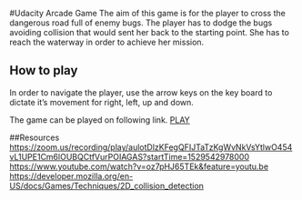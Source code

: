 #Udacity Arcade Game
The aim of this game is for the player to cross the dangerous road full of enemy bugs. The player has to dodge the bugs avoiding collision that would sent her back to the starting point. She has to reach the waterway in order to achieve her mission. 


## How to play
In order to navigate the player, use the arrow keys on the key board to dictate it’s movement for right, left, up and down.

The game can be played on following link.
[PLAY](https://eferistin.github.io/frontend-nanodegree-arcade-game/ )


##Resources
https://zoom.us/recording/play/aulotDlzKFegQFIJTaTzKgWvNkVsYtlwO454vL1UPE1Cm6lOUBQCtfVurPOIAGAS?startTime=1529542978000
https://www.youtube.com/watch?v=oz7pHJ65TEk&feature=youtu.be
https://developer.mozilla.org/en-US/docs/Games/Techniques/2D_collision_detection 
